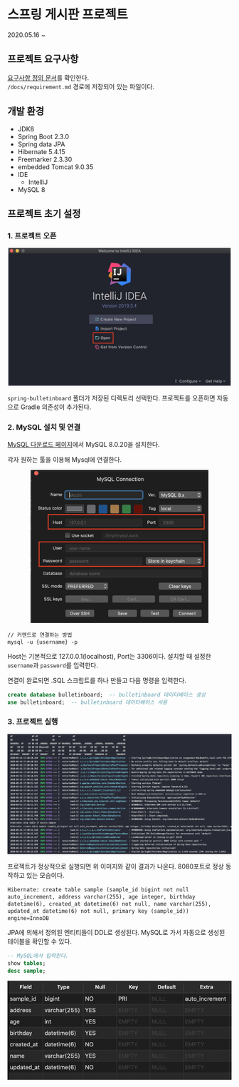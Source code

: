 # 스프링 게시판 프로젝트

2020.05.16 ~

## 프로젝트 요구사항

[요구사항 정의 문서](./docs/requirement.md)를 확인한다.
<br />
`/docs/requirement.md` 경로에 저장되어 있는 파일이다.

## 개발 환경
- JDK8
- Spring Boot 2.3.0
- Spring data JPA
- Hibernate 5.4.15
- Freemarker 2.3.30
- embedded Tomcat 9.0.35
- IDE
   - IntelliJ
- MySQL 8


## 프로젝트 초기 설정
### 1. 프로젝트 오픈

<div align="center">
    <img src="./assets/open.png" width="500px" />
</div>

`spring-bulletinboard` 폴더가 저장된 디렉토리 선택한다. 프로젝트를 오픈하면 자동으로 Gradle 의존성이 추가된다.


### 2. MySQL 설치 및 연결


[MySQL 다운로드 페이지](https://dev.mysql.com/downloads/mysql/5.5.html?os=3&version=5)에서 MySQL 8.0.20을 설치한다.

각자 원하는 툴을 이용해 Mysql에 연결한다.

<div align="center">
    <img src="./assets/db-connection-1.png" width="400px" />
</div>

```shell
// 커맨드로 연결하는 방법
mysql -u {username} -p
```

Host는 기본적으로 127.0.0.1(localhost), Port는 3306이다.
설치할 때 설정한 `username`과 `password`를 입력한다.

연결이 완료되면 .SQL 스크립트를 하나 만들고 다음 명령을 입력한다.

```sql
create database bulletinboard;  -- bulletinboard 데이터베이스 생성
use bulletinboard;  -- bulletinboard 데이터베이스 사용
```

### 3. 프로젝트 실행

<div align="center">
    <img src="./assets/run.png" width="600px" />
</div>

프로젝트가 정상적으로 실행되면 위 이미지와 같이 결과가 나온다. 8080포트로 정상 동작하고 있는 모습이다.

```
Hibernate: create table sample (sample_id bigint not null auto_increment, address varchar(255), age integer, birthday datetime(6), created_at datetime(6) not null, name varchar(255), updated_at datetime(6) not null, primary key (sample_id)) engine=InnoDB
```

JPA에 의해서 정의된 엔티티들이 DDL로 생성된다. MySQL로 가서 자동으로 생성된 테이블을 확인할 수 있다.

```sql
-- MySQL에서 입력한다.
show tables;
desc sample;
```

<div align="center">
    <img src="./assets/sample-table.png" width="600px" />
</div>

